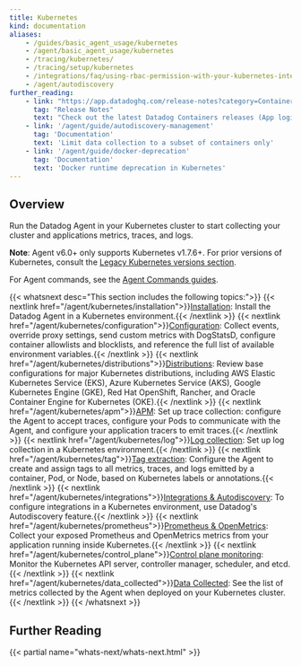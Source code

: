 ```yaml
---
title: Kubernetes
kind: documentation
aliases:
    - /guides/basic_agent_usage/kubernetes
    - /agent/basic_agent_usage/kubernetes
    - /tracing/kubernetes/
    - /tracing/setup/kubernetes
    - /integrations/faq/using-rbac-permission-with-your-kubernetes-integration
    - /agent/autodiscovery
further_reading:
    - link: "https://app.datadoghq.com/release-notes?category=Container%20Monitoring"
      tag: "Release Notes"
      text: "Check out the latest Datadog Containers releases (App login required)."
    - link: '/agent/guide/autodiscovery-management'
      tag: 'Documentation'
      text: 'Limit data collection to a subset of containers only'
    - link: '/agent/guide/docker-deprecation'
      tag: 'Documentation'
      text: 'Docker runtime deprecation in Kubernetes'
---
```


## Overview

Run the Datadog Agent in your Kubernetes cluster to start collecting your cluster and applications metrics, traces, and logs.

**Note**: Agent v6.0+ only supports Kubernetes v1.7.6+. For prior versions of Kubernetes, consult the [Legacy Kubernetes versions section][1].

For Agent commands, see the [Agent Commands guides][2].

{{< whatsnext desc="This section includes the following topics:">}}
  {{< nextlink href="/agent/kubernetes/installation">}}<u>Installation</u>: Install the Datadog Agent in a Kubernetes environment.{{< /nextlink >}}
  {{< nextlink href="/agent/kubernetes/configuration">}}<u>Configuration</u>: Collect events, override proxy settings, send custom metrics with DogStatsD, configure container allowlists and blocklists, and reference the full list of available environment variables.{{< /nextlink >}}
  {{< nextlink href="/agent/kubernetes/distributions">}}<u>Distributions</u>: Review base configurations for major Kubernetes distributions, including AWS Elastic Kubernetes Service (EKS), Azure Kubernetes Service (AKS), Google Kubernetes Engine (GKE), Red Hat OpenShift, Rancher, and Oracle Container Engine for Kubernetes (OKE).{{< /nextlink >}}
  {{< nextlink href="/agent/kubernetes/apm">}}<u>APM</u>: Set up trace collection: configure the Agent to accept traces, configure your Pods to communicate with the Agent, and configure your application tracers to emit traces.{{< /nextlink >}}
  {{< nextlink href="/agent/kubernetes/log">}}<u>Log collection</u>: Set up log collection in a Kubernetes environment.{{< /nextlink >}}
  {{< nextlink href="/agent/kubernetes/tag">}}<u>Tag extraction</u>: Configure the Agent to create and assign tags to all metrics, traces, and logs emitted by a container, Pod, or Node, based on Kubernetes labels or annotations.{{< /nextlink >}}
  {{< nextlink href="/agent/kubernetes/integrations">}}<u>Integrations & Autodiscovery</u>: To configure integrations in a Kubernetes environment, use Datadog's Autodiscovery feature.{{< /nextlink >}}
  {{< nextlink href="/agent/kubernetes/prometheus">}}<u>Prometheus & OpenMetrics</u>: Collect your exposed Prometheus and OpenMetrics metrics from your application running inside Kubernetes.{{< /nextlink >}}
  {{< nextlink href="/agent/kubernetes/control_plane">}}<u>Control plane monitoring</u>: Monitor the Kubernetes API server, controller manager, scheduler, and etcd.{{< /nextlink >}}
  {{< nextlink href="/agent/kubernetes/data_collected">}}<u>Data Collected</u>: See the list of metrics collected by the Agent when deployed on your Kubernetes cluster.{{< /nextlink >}}
{{< /whatsnext >}}

## Further Reading

{{< partial name="whats-next/whats-next.html" >}}

[1]: /agent/faq/kubernetes-legacy/
[2]: /agent/guide/agent-commands/
